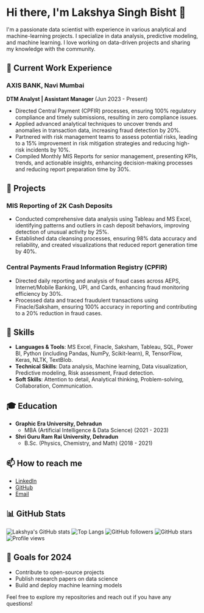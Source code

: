 # Hi there, I'm Lakshya Singh Bisht 👋

I'm a passionate data scientist with experience in various analytical and machine-learning projects. I specialize in data analysis, predictive modeling, and machine learning. I love working on data-driven projects and sharing my knowledge with the community.

## 🔭 Current Work Experience
### AXIS BANK, Navi Mumbai
**DTM Analyst | Assistant Manager** (Jun 2023 - Present)
- Directed Central Payment (CPFIR) processes, ensuring 100% regulatory compliance and timely submissions, resulting in zero compliance issues.
- Applied advanced analytical techniques to uncover trends and anomalies in transaction data, increasing fraud detection by 20%.
- Partnered with risk management teams to assess potential risks, leading to a 15% improvement in risk mitigation strategies and reducing high-risk incidents by 10%.
- Compiled Monthly MIS Reports for senior management, presenting KPIs, trends, and actionable insights, enhancing decision-making processes and reducing report preparation time by 30%.

## 💼 Projects
### MIS Reporting of 2K Cash Deposits
- Conducted comprehensive data analysis using Tableau and MS Excel, identifying patterns and outliers in cash deposit behaviors, improving detection of unusual activity by 25%.
- Established data cleansing processes, ensuring 98% data accuracy and reliability, and created visualizations that reduced report generation time by 40%.

### Central Payments Fraud Information Registry (CPFIR)
- Directed daily reporting and analysis of fraud cases across AEPS, Internet/Mobile Banking, UPI, and Cards, enhancing fraud monitoring efficiency by 30%.
- Processed data and traced fraudulent transactions using Finacle/Saksham, ensuring 100% accuracy in reporting and contributing to a 20% reduction in fraud cases.

## 🌱 Skills
- **Languages & Tools**: MS Excel, Finacle, Saksham, Tableau, SQL, Power BI, Python (including Pandas, NumPy, Scikit-learn), R, TensorFlow, Keras, NLTK, TextBlob.
- **Technical Skills**: Data analysis, Machine learning, Data visualization, Predictive modeling, Risk assessment, Fraud detection.
- **Soft Skills**: Attention to detail, Analytical thinking, Problem-solving, Collaboration, Communication.

## 🎓 Education
- **Graphic Era University, Dehradun**
  - MBA (Artificial Intelligence & Data Science) (2021 - 2023)
- **Shri Guru Ram Rai University, Dehradun**
  - B.Sc. (Physics, Chemistry, and Math) (2018 - 2021)

## 📫 How to reach me
- [LinkedIn](www.linkedin.com/in/lakshya-singh-bisht)
- [GitHub](https://github.com/Lakshya-2703)
- [Email](mailto:lakshyasinghbisht2001@gmail.com)

## 📊 GitHub Stats
![Lakshya's GitHub stats](https://github-readme-stats.vercel.app/api?username=Lakshya-2703&show_icons=true&theme=radical)
![Top Langs](https://github-readme-stats.vercel.app/api/top-langs/?username=Lakshya-2703&layout=compact&theme=radical)
![GitHub followers](https://img.shields.io/github/followers/Lakshya-2703?style=social)
![GitHub stars](https://img.shields.io/github/stars/Lakshya-2703?style=social)
![Profile views](https://komarev.com/ghpvc/?username=Lakshya-2703&color=blue)


## 🎯 Goals for 2024
- Contribute to open-source projects
- Publish research papers on data science
- Build and deploy machine learning models

Feel free to explore my repositories and reach out if you have any questions!
